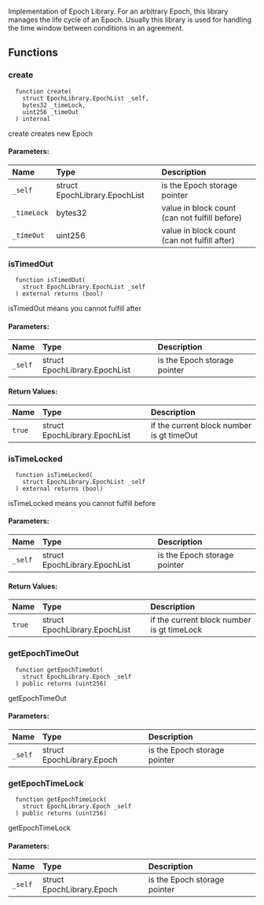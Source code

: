 
Implementation of Epoch Library.
     For an arbitrary Epoch, this library manages the life
     cycle of an Epoch. Usually this library is used for
     handling the time window between conditions in an agreement.


## Functions
### create
```solidity
  function create(
    struct EpochLibrary.EpochList _self,
    bytes32 _timeLock,
    uint256 _timeOut
  ) internal
```
create creates new Epoch


#### Parameters:
| Name | Type | Description                                                          |
| :--- | :--- | :------------------------------------------------------------------- |
|`_self` | struct EpochLibrary.EpochList | is the Epoch storage pointer
|`_timeLock` | bytes32 | value in block count (can not fulfill before)
|`_timeOut` | uint256 | value in block count (can not fulfill after)

### isTimedOut
```solidity
  function isTimedOut(
    struct EpochLibrary.EpochList _self
  ) external returns (bool)
```
isTimedOut means you cannot fulfill after


#### Parameters:
| Name | Type | Description                                                          |
| :--- | :--- | :------------------------------------------------------------------- |
|`_self` | struct EpochLibrary.EpochList | is the Epoch storage pointer

#### Return Values:
| Name                           | Type          | Description                                                                  |
| :----------------------------- | :------------ | :--------------------------------------------------------------------------- |
|`true`| struct EpochLibrary.EpochList | if the current block number is gt timeOut
### isTimeLocked
```solidity
  function isTimeLocked(
    struct EpochLibrary.EpochList _self
  ) external returns (bool)
```
isTimeLocked means you cannot fulfill before


#### Parameters:
| Name | Type | Description                                                          |
| :--- | :--- | :------------------------------------------------------------------- |
|`_self` | struct EpochLibrary.EpochList | is the Epoch storage pointer

#### Return Values:
| Name                           | Type          | Description                                                                  |
| :----------------------------- | :------------ | :--------------------------------------------------------------------------- |
|`true`| struct EpochLibrary.EpochList | if the current block number is gt timeLock
### getEpochTimeOut
```solidity
  function getEpochTimeOut(
    struct EpochLibrary.Epoch _self
  ) public returns (uint256)
```
getEpochTimeOut


#### Parameters:
| Name | Type | Description                                                          |
| :--- | :--- | :------------------------------------------------------------------- |
|`_self` | struct EpochLibrary.Epoch | is the Epoch storage pointer

### getEpochTimeLock
```solidity
  function getEpochTimeLock(
    struct EpochLibrary.Epoch _self
  ) public returns (uint256)
```
getEpochTimeLock


#### Parameters:
| Name | Type | Description                                                          |
| :--- | :--- | :------------------------------------------------------------------- |
|`_self` | struct EpochLibrary.Epoch | is the Epoch storage pointer

